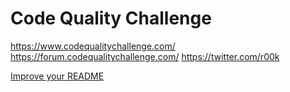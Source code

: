# Code Quality Challenge

https://www.codequalitychallenge.com/
https://forum.codequalitychallenge.com/
https://twitter.com/r00k

[Improve your README](challenges/challenge-1.md)